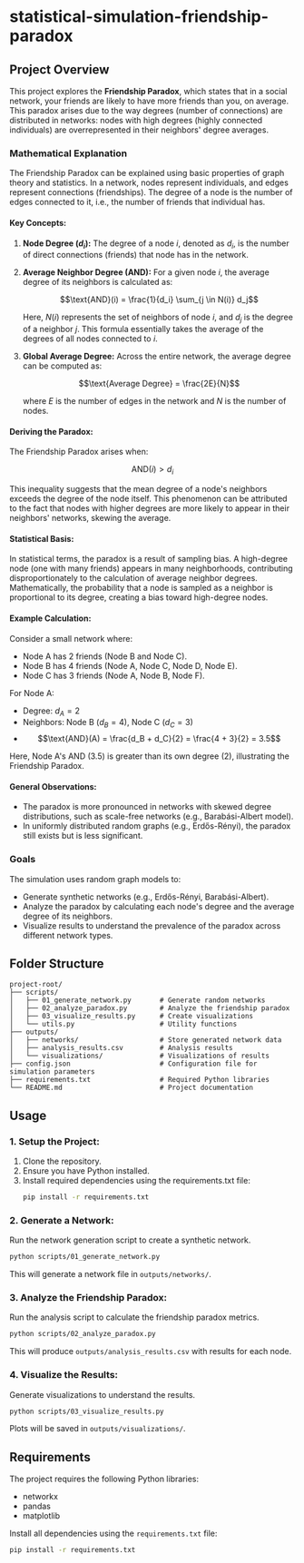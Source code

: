 # statistical-simulation-friendship-paradox

## Project Overview
This project explores the **Friendship Paradox**, which states that in a social network, your friends are likely to have more friends than you, on average. This paradox arises due to the way degrees (number of connections) are distributed in networks: nodes with high degrees (highly connected individuals) are overrepresented in their neighbors' degree averages.

### Mathematical Explanation
The Friendship Paradox can be explained using basic properties of graph theory and statistics. In a network, nodes represent individuals, and edges represent connections (friendships). The degree of a node is the number of edges connected to it, i.e., the number of friends that individual has.

#### Key Concepts:
1. **Node Degree ($d_i$):** The degree of a node $i$, denoted as $d_i$, is the number of direct connections (friends) that node has in the network.

2. **Average Neighbor Degree (AND):** For a given node $i$, the average degree of its neighbors is calculated as:
   
   $$\text{AND}(i) = \frac{1}{d_i} \sum_{j \in N(i)} d_j$$

   Here, $N(i)$ represents the set of neighbors of node $i$, and $d_j$ is the degree of a neighbor $j$. This formula essentially takes the average of the degrees of all nodes connected to $i$.

3. **Global Average Degree:** Across the entire network, the average degree can be computed as:
   
   $$\text{Average Degree} = \frac{2E}{N}$$

   where $E$ is the number of edges in the network and $N$ is the number of nodes.

#### Deriving the Paradox:
The Friendship Paradox arises when:
   
   $$\text{AND}(i) > d_i$$
   
   This inequality suggests that the mean degree of a node's neighbors exceeds the degree of the node itself. This phenomenon can be attributed to the fact that nodes with higher degrees are more likely to appear in their neighbors' networks, skewing the average.

#### Statistical Basis:
In statistical terms, the paradox is a result of sampling bias. A high-degree node (one with many friends) appears in many neighborhoods, contributing disproportionately to the calculation of average neighbor degrees. Mathematically, the probability that a node is sampled as a neighbor is proportional to its degree, creating a bias toward high-degree nodes.

#### Example Calculation:
Consider a small network where:
- Node A has 2 friends (Node B and Node C).
- Node B has 4 friends (Node A, Node C, Node D, Node E).
- Node C has 3 friends (Node A, Node B, Node F).

For Node A:
- Degree: $d_A = 2$
- Neighbors: Node B ($d_B = 4$), Node C ($d_C = 3$)
- $$\text{AND}(A) = \frac{d_B + d_C}{2} = \frac{4 + 3}{2} = 3.5$$

Here, Node A's AND (3.5) is greater than its own degree (2), illustrating the Friendship Paradox.

#### General Observations:
- The paradox is more pronounced in networks with skewed degree distributions, such as scale-free networks (e.g., Barabási-Albert model).
- In uniformly distributed random graphs (e.g., Erdős-Rényi), the paradox still exists but is less significant.

### Goals
The simulation uses random graph models to:
- Generate synthetic networks (e.g., Erdős-Rényi, Barabási-Albert).
- Analyze the paradox by calculating each node's degree and the average degree of its neighbors.
- Visualize results to understand the prevalence of the paradox across different network types.

## Folder Structure
```
project-root/
├── scripts/
│   ├── 01_generate_network.py       # Generate random networks
│   ├── 02_analyze_paradox.py        # Analyze the friendship paradox
│   ├── 03_visualize_results.py      # Create visualizations
│   └── utils.py                     # Utility functions
├── outputs/
│   ├── networks/                    # Store generated network data
│   ├── analysis_results.csv         # Analysis results
│   └── visualizations/              # Visualizations of results
├── config.json                      # Configuration file for simulation parameters
├── requirements.txt                 # Required Python libraries
└── README.md                        # Project documentation
```

## Usage

### 1. Setup the Project:
1. Clone the repository.
2. Ensure you have Python installed.
3. Install required dependencies using the requirements.txt file:
   ```bash
   pip install -r requirements.txt
   ```

### 2. Generate a Network:
Run the network generation script to create a synthetic network.
```bash
python scripts/01_generate_network.py
```
This will generate a network file in `outputs/networks/`.

### 3. Analyze the Friendship Paradox:
Run the analysis script to calculate the friendship paradox metrics.
```bash
python scripts/02_analyze_paradox.py
```
This will produce `outputs/analysis_results.csv` with results for each node.

### 4. Visualize the Results:
Generate visualizations to understand the results.
```bash
python scripts/03_visualize_results.py
```
Plots will be saved in `outputs/visualizations/`.

## Requirements
The project requires the following Python libraries:
- networkx
- pandas
- matplotlib

Install all dependencies using the `requirements.txt` file:
```bash
pip install -r requirements.txt
```